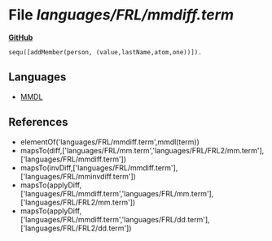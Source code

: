 # File _languages/FRL/mmdiff.term_
**[GitHub](https://github.com/softlang/yas/blob/master/languages/FRL/mmdiff.term)**
```
sequ([addMember(person, (value,lastName,atom,one))]).
```

## Languages
* [MMDL](../languages/MMDL.md)

## References
* elementOf('languages/FRL/mmdiff.term',mmdl(term))
* mapsTo(diff,['languages/FRL/mm.term','languages/FRL/FRL2/mm.term'],['languages/FRL/mmdiff.term'])
* mapsTo(invDiff,['languages/FRL/mmdiff.term'],['languages/FRL/mminvdiff.term'])
* mapsTo(applyDiff,['languages/FRL/mmdiff.term','languages/FRL/mm.term'],['languages/FRL/FRL2/mm.term'])
* mapsTo(applyDiff,['languages/FRL/mmdiff.term','languages/FRL/dd.term'],['languages/FRL/FRL2/dd.term'])
